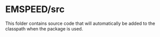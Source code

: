 # EMSPEED/src

This folder contains source code that will automatically be added to the classpath when
the package is used.
